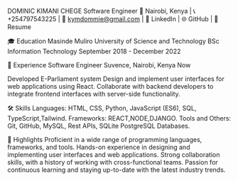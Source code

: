 DOMINIC KIMANI CHEGE
Software Engineer
📍 Nairobi, Kenya | 📞 +254797543225 | 📧 kymdommie@gmail.com | 💼 LinkedIn | 🌐 GitHub | 📄 Resume

🎓 Education
Masinde Muliro University of Science and Technology
BSc Information Technology
September 2018 - December 2022

💼 Experience
Software Engineer
Suvence, Nairobi, Kenya
Now

Developed E-Parliament system
Design and implement user interfaces for web applications using React.
Collaborate with backend developers to integrate frontend interfaces with server-side functionality.

🛠️ Skills
Languages: HTML, CSS, Python, JavaScript (ES6), SQL, TypeScript,Tailwind.
Frameworks: REACT,NODE,DJANGO.
Tools and Others: Git, GitHub, MySQL, Rest APIs, SQLite PostgreSQL Databases.

🌟 Highlights
Proficient in a wide range of programming languages, frameworks, and tools.
Hands-on experience in designing and implementing user interfaces and web applications.
Strong collaboration skills, with a history of working with cross-functional teams.
Passion for continuous learning and staying up-to-date with the latest industry trends.

